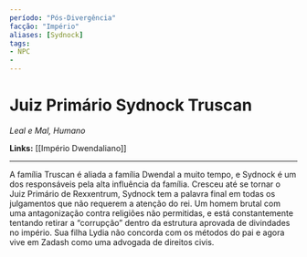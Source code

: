 ```yaml
---
período: "Pós-Divergência"
facção: "Império"
aliases: [Sydnock]
tags:
- NPC
- 
---
```


# **Juiz Primário Sydnock Truscan**
*Leal e Mal, Humano*

**Links:** [[Império Dwendaliano]]

---

A família Truscan é aliada a família Dwendal a muito tempo, e Sydnock é um dos responsáveis pela alta influência da família. Cresceu até se tornar o Juiz Primário de Rexxentrum, Sydnock tem a palavra final em todas os julgamentos que não requerem a atenção do rei. Um homem brutal com uma antagonização contra religiões não permitidas, e está constantemente tentando retirar a “corrupção” dentro da estrutura aprovada de divindades no império. Sua filha Lydia não concorda com os métodos do pai e agora vive em Zadash como uma advogada de direitos civis.